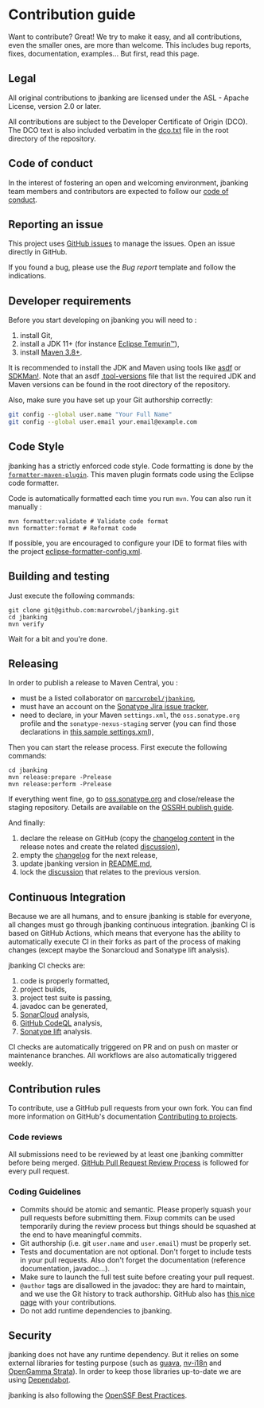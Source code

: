 # Contribution guide

Want to contribute? Great! We try to make it easy, and all contributions, even the smaller ones, are more than welcome.
This includes bug reports, fixes, documentation, examples... But first, read this page.

## Legal

All original contributions to jbanking are licensed under the ASL - Apache License, version 2.0 or later.

All contributions are subject to the Developer Certificate of Origin (DCO). The DCO text is also included verbatim in
the [dco.txt](/dco.txt) file in the root directory of the repository.

## Code of conduct

In the interest of fostering an open and welcoming environment, jbanking team members and contributors are expected to
follow our [code of conduct](/CODE_OF_CONDUCT.md).

## Reporting an issue

This project uses [GitHub issues](https://docs.github.com/en/issues) to manage the issues. Open an issue directly in
GitHub.

If you found a bug, please use the _Bug report_ template and follow the indications.

## Developer requirements

Before you start developing on jbanking you will need to :

1. install Git,
2. install a JDK 11+ (for instance [Eclipse Temurin™](https://adoptium.net/temurin/releases)),
3. install [Maven 3.8+](https://maven.apache.org/download.cgi).

It is recommended to install the JDK and Maven using tools like [asdf](https://asdf-vm.com/guide/getting-started.html)
or [SDKMan!](https://sdkman.io/). Note that an asdf [.tool-versions](/.tool-versions) file that list the required JDK
and Maven versions can be found in the root directory of the repository.

Also, make sure you have set up your Git authorship correctly:

```bash
git config --global user.name "Your Full Name"
git config --global user.email your.email@example.com
```

## Code Style

jbanking has a strictly enforced code style. Code formatting is done by the
[`formatter-maven-plugin`](https://github.com/revelc/formatter-maven-plugin). This maven plugin formats code using the
Eclipse code formatter.

Code is automatically formatted each time you run `mvn`. You can also run it manually :

```shell
mvn formatter:validate # Validate code format
mvn formatter:format # Reformat code
```

If possible, you are encouraged to configure your IDE to format files with the
project [eclipse-formatter-config.xml](/eclipse-formatter-config.xml).

## Building and testing

Just execute the following commands:

```shell
git clone git@github.com:marcwrobel/jbanking.git
cd jbanking
mvn verify
```

Wait for a bit and you're done.

## Releasing

In order to publish a release to Maven Central, you :

- must be a listed collaborator on [`marcwrobel/jbanking`](https://github.com/marcwrobel/jbanking),
- must have an account on the [Sonatype Jira issue tracker](https://issues.sonatype.org),
- need to declare, in your Maven `settings.xml`, the `oss.sonatype.org` profile and the `sonatype-nexus-staging` server
  (you can find those declarations in [this sample settings.xml](/.mvn/build-settings.xml)),

Then you can start the release process. First execute the following commands:

```shell
cd jbanking
mvn release:prepare -Prelease
mvn release:perform -Prelease
```

If everything went fine, go to [oss.sonatype.org](https://oss.sonatype.org/) and close/release the staging repository.
Details are available on the [OSSRH publish guide](https://central.sonatype.org/publish/publish-guide/).

And finally:

1. declare the release on GitHub (copy the [changelog content](/CHANGELOG.md) in the release notes and create the
   related [discussion](https://github.com/marcwrobel/jbanking/discussions)),
2. empty the [changelog](/CHANGELOG.md) for the next release,
3. update jbanking version in [README.md](/README.md),
4. lock the [discussion](https://github.com/marcwrobel/jbanking/discussions) that relates to the previous version.

## Continuous Integration

Because we are all humans, and to ensure jbanking is stable for everyone, all changes must go through jbanking
continuous integration. jbanking CI is based on GitHub Actions, which means that everyone has the ability to
automatically execute CI in their forks as part of the process of making changes (except maybe the Sonarcloud and
Sonatype lift analysis).

jbanking CI checks are:

1. code is properly formatted,
2. project builds,
3. project test suite is passing,
4. javadoc can be generated,
5. [SonarCloud](https://sonarcloud.io/project/overview?id=fr.marcwrobel:jbanking) analysis,
6. [GitHub CodeQL](https://codeql.github.com/) analysis,
7. [Sonatype lift](https://lift.sonatype.com/) analysis.

CI checks are automatically triggered on PR and on push on master or maintenance branches. All workflows are also
automatically triggered weekly.

## Contribution rules

To contribute, use a GitHub pull requests from your own fork. You can find more information on GitHub's
documentation [Contributing to projects](https://docs.github.com/en/get-started/quickstart/contributing-to-projects).

### Code reviews

All submissions need to be reviewed by at least one jbanking committer before being merged.
[GitHub Pull Request Review Process](https://docs.github.com/en/pull-requests/collaborating-with-pull-requests/reviewing-changes-in-pull-requests/about-pull-request-reviews)
is followed for every pull request.

### Coding Guidelines

- Commits should be atomic and semantic. Please properly squash your pull requests before submitting them. Fixup commits
  can be used temporarily during the review process but things should be squashed at the end to have meaningful commits.
- Git authorship (i.e. git `user.name` and `user.email`) must be properly set.
- Tests and documentation are not optional. Don't forget to include tests in your pull requests. Also don't forget the
  documentation (reference documentation, javadoc...).
- Make sure to launch the full test suite before creating your pull request.
- `@author` tags are disallowed in the javadoc: they are hard to maintain, and we use the Git history to track
  authorship. GitHub also has [this nice page](https://github.com/marcwrobel/jbanking/graphs/contributors) with your
  contributions.
- Do not add runtime dependencies to jbanking.

## Security

jbanking does not have any runtime dependency. But it relies on some external libraries for testing purpose (such as
[guava](https://github.com/google/guava), [nv-i18n](https://github.com/TakahikoKawasaki/nv-i18n) and
[OpenGamma Strata](https://github.com/OpenGamma/Strata)). In order to keep those libraries up-to-date we are using
[Dependabot](https://docs.github.com/en/code-security/dependabot).

jbanking is also following the [OpenSSF Best Practices](https://bestpractices.coreinfrastructure.org/en/projects/6217).
